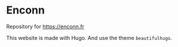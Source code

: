 # Enconn

Repository for https://enconn.fr

This website is made with Hugo. And use the theme `beautifulhugo`.
